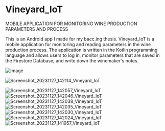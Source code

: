 # Vineyard_IoT


MOBILE APPLICATION FOR MONITORING WINE PRODUCTION PARAMETERS AND PROCESS

This is an Android app I made for my bacc.ing thesis. Vineyard_IoT is a mobile application for monitoring and reading parameters in the wine production process. 
The application is written in the Kotlin programming language and allows users to log in, monitor parameters that are saved in the Firestore Database, and write down the winemaker's notes.


![image](https://github.com/MateoTokic/Vineyard_IoT/assets/73400469/b9e556e1-8f6c-4c1c-8df8-58aa72613dc2)


![Screenshot_20231127_142114_Vineyard_IoT](https://github.com/MateoTokic/Vineyard_IoT/assets/73400469/f4b5bcf2-b65f-42e7-8fb7-8e3e9a8c9cce)

![Screenshot_20231127_142057_Vineyard_IoT](https://github.com/MateoTokic/Vineyard_IoT/assets/73400469/95fc1164-3fa1-440e-b552-f8bad3ad15c8)
![Screenshot_20231127_142046_Vineyard_IoT](https://github.com/MateoTokic/Vineyard_IoT/assets/73400469/67710697-c1bb-4f31-8f21-3978c29cde3c)
![Screenshot_20231127_142038_Vineyard_IoT](https://github.com/MateoTokic/Vineyard_IoT/assets/73400469/73ac94de-2d2b-4f3b-ac14-2fabcf78bd79)
![Screenshot_20231127_142035_Vineyard_IoT](https://github.com/MateoTokic/Vineyard_IoT/assets/73400469/26c4e422-98bf-491e-b4cc-0cf16a8e86d7)
![Screenshot_20231127_142030_Vineyard_IoT](https://github.com/MateoTokic/Vineyard_IoT/assets/73400469/1f054df4-66e1-4413-ade5-841f5ed36b61)
![Screenshot_20231127_142024_Vineyard_IoT](https://github.com/MateoTokic/Vineyard_IoT/assets/73400469/b7704906-7648-495a-8d50-43248a0be5c1)
![Screenshot_20231127_141957_Vineyard_IoT](https://github.com/MateoTokic/Vineyard_IoT/assets/73400469/f3e167fd-e1b2-4481-91a9-050ebe4514e2)
